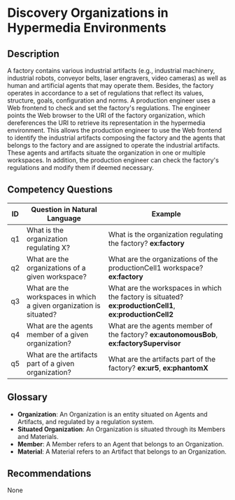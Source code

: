 # Discovery Organizations in Hypermedia Environments

## Description
A factory contains various industrial artifacts (e.g., industrial machinery, industrial robots, conveyor belts, laser engravers, video cameras) as well as human and artificial agents that may operate them. Besides, the factory operates in accordance to a set of regulations that reflect its values, structure, goals, configuration and norms. A production engineer uses a Web frontend to check and set the factory's regulations. The engineer points the Web browser to the URI of the factory organization, which dereferences the URI to retrieve its representation in the hypermedia environment. This allows the production engineer to use the Web frontend to identify the industrial artifacts composing the factory and the agents that belongs to the factory and are assigned to operate the industrial artifacts. These agents and artifacts situate the organization in one or multiple workspaces. In addition, the production engineer can check the factory's regulations and modify them if deemed necessary.

## Competency Questions

| ID | Question in Natural Language | Example |
|----|------------------------------|---------|
| q1 | What is the organization regulating X?                             | What is the organization regulating the factory? **ex:factory**                                          |
| q2 | What are the organizations of a given workspace?                   | What are the organizations of the productionCell1 workspace? **ex:factory**                              |
| q3 | What are the workspaces in which a given organization is situated? | What are the workspaces in which the factory is situated? **ex:productionCell1**, **ex:productionCell2** |
| q4 | What are the agents member of a given organization?                | What are the agents member of the factory? **ex:autonomousBob**, **ex:factorySupervisor**                |
| q5 | What are the artifacts part of a given organization?               | What are the artifacts part of the factory? **ex:ur5**, **ex:phantomX**                                  |

## Glossary

* **Organization**: An Organization is an entity situated on Agents and Artifacts, and regulated by a regulation system.
* **Situated Organization**: An Organization is situated through its Members and Materials.
* **Member**: A Member refers to an Agent that belongs to an Organization.
* **Material**: A Material refers to an Artifact that belongs to an Organization.

## Recommendations

None
